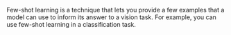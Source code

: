 Few-shot learning is a technique that lets you provide a few examples that a model can use to inform its answer to a 
vision task. For example, you can use few-shot learning in a classification task.